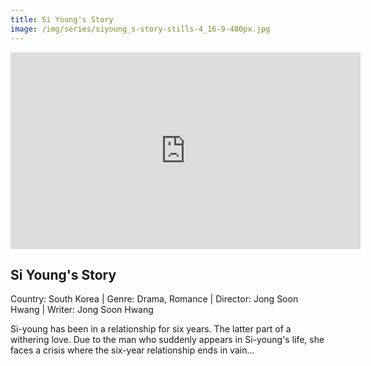 ```yaml
---
title: Si Young's Story
image: /img/series/siyoung_s-story-stills-4_16-9-400px.jpg
---
```

<iframe width="560" height="315" src="https://www.youtube-nocookie.com/embed/fBSiFdwVMDw?controls=1" frameborder="0" allow="accelerometer; autoplay; encrypted-media; gyroscope; picture-in-picture" allowfullscreen></iframe>

## Si Young's Story
Country: South Korea | Genre: Drama, Romance | Director: Jong Soon Hwang | Writer: Jong Soon Hwang

Si-young has been in a relationship for six years. The latter part of a withering love. Due to the man who suddenly appears in Si-young's life, she faces a crisis where the six-year relationship ends in vain...